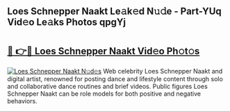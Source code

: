## Loes Schnepper Naakt Le𝚊k𝚎d N𝚞𝚍e - Part-YUq Vid𝚎o Le𝚊ks Photos qpgYj

# <h2><a href="http://fb2ugj.evod.top/?m=Loes+Schnepper+Naakt">🔗 👉🔴 Loes Schnepper Naakt Vid𝚎o Ph𝚘t𝚘s</a></h2>

[![Loes Schnepper Naakt N𝚞d𝚎s](https://i.imgur.com/8V9OHl7.gif)](http://fb2ugj.evod.top/?m=Loes+Schnepper+Naakt)
Web celebrity Loes Schnepper Naakt and digital artist, renowned for posting dance and lifestyle content through solo and collaborative dance routines and brief videos. Public figures Loes Schnepper Naakt can be role models for both positive and negative behaviors. 
